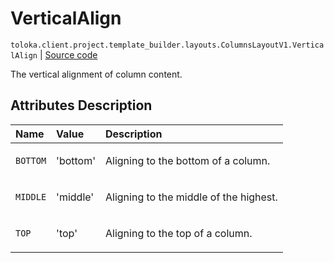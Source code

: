 # VerticalAlign
`toloka.client.project.template_builder.layouts.ColumnsLayoutV1.VerticalAlign` | [Source code](https://github.com/Toloka/toloka-kit/blob/v1.2.0/src/client/project/template_builder/layouts.py#L72)

The vertical alignment of column content.

## Attributes Description

| Name | Value | Description |
| :------| :-----------| :----------| 
`BOTTOM`|'bottom'|<p>Aligning to the bottom of a column.</p>
`MIDDLE`|'middle'|<p>Aligning to the middle of the highest.</p>
`TOP`|'top'|<p>Aligning to the top of a column.</p>
